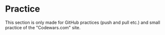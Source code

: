 # Practice
This section is only made for GitHub practices (push and pull etc.) and small practice of the "Codewars.com" site.
